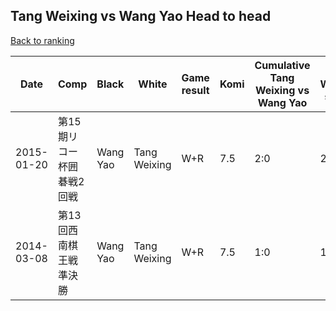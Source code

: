 ## Tang Weixing vs Wang Yao Head to head

[Back to ranking](../../index.md)




| **Date** | **Comp** | **Black** | **White** | **Game result** | **Komi** | **Cumulative Tang Weixing vs Wang Yao** | **Tang Weixing streak** | **Wang Yao streak** | 
| --- | --- | --- | --- | --- | --- | --- | --- | --- |
| 2015-01-20 | 第15期リコー杯囲碁戦2回戦 | Wang Yao | Tang Weixing | W+R | 7.5 | 2:0 | 2 | 0 | 
| 2014-03-08 | 第13回西南棋王戦準決勝 | Wang Yao | Tang Weixing | W+R | 7.5 | 1:0 | 1 | 0 |




